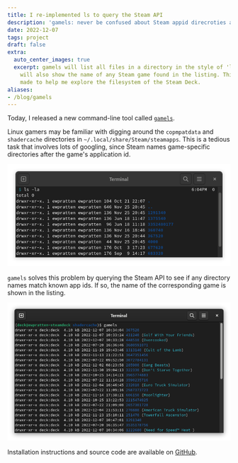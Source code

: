 ```yaml
---
title: I re-implemented ls to query the Steam API
description: 'gamels: never be confused about Steam appid direcroties again'
date: 2022-12-07
tags: project
draft: false
extra:
  auto_center_images: true
  excerpt: gamels will list all files in a directory in the style of 'ls -la', but
    will also show the name of any Steam game found in the listing. This utility was
    made to help me explore the filesystem of the Steam Deck.
aliases:
- /blog/gamels
---
```


Today, I released a new command-line tool called [`gamels`](https://github.com/ewpratten/gamels).

Linux gamers may be familiar with digging around the `copmpatdata` and `shadercache` directories in `~/.local/share/Steam/steamapps`. This is a tedious task that involves lots of googling, since Steam names game-specific directories after the game's application id.

![A screenshot showing app ids in the shadercache](/images/posts/gamels/steam_app_ids.png)

`gamels` solves this problem by querying the Steam API to see if any directory names match known app ids. If so, the name of the corresponding game is shown in the listing.

![A screenshot of gamels in action](https://raw.githubusercontent.com/ewpratten/gamels/master/steamdeck-screenshot.png)

Installation instructions and source code are available on [GitHub](https://github.com/ewpratten/gamels).
